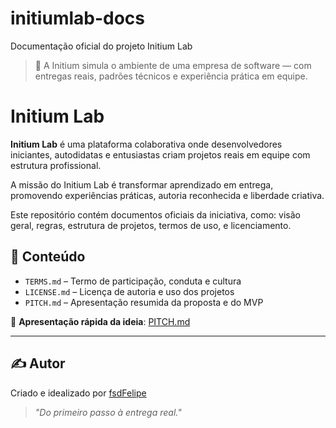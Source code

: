 # initiumlab-docs
Documentação oficial do projeto Initium Lab

> 💼 A Initium simula o ambiente de uma empresa de software — com entregas reais, padrões técnicos e experiência prática em equipe.

# Initium Lab

**Initium Lab** é uma plataforma colaborativa onde desenvolvedores iniciantes, autodidatas e entusiastas criam projetos reais em equipe com estrutura profissional.

A missão do Initium Lab é transformar aprendizado em entrega, promovendo experiências práticas, autoria reconhecida e liberdade criativa.

Este repositório contém documentos oficiais da iniciativa, como: visão geral, regras, estrutura de projetos, termos de uso, e licenciamento.

## 📌 Conteúdo

- `TERMS.md` – Termo de participação, conduta e cultura
- `LICENSE.md` – Licença de autoria e uso dos projetos
- `PITCH.md` – Apresentação resumida da proposta e do MVP

📄 **Apresentação rápida da ideia**: [PITCH.md](./PITCH.md)

---

## ✍️ Autor

Criado e idealizado por [fsdFelipe](https://github.com/fsdFelipe) 

> _"Do primeiro passo à entrega real."_
